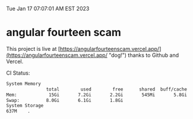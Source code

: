Tue Jan 17 07:07:01 AM EST 2023

# angular fourteen scam


This project is live at [https://angularfourteenscam.vercel.app/](https://angularfourteenscam.vercel.app/ "dog!") thanks to Github and Vercel.

CI Status: 

```bash
System Memory
               total        used        free      shared  buff/cache   available
Mem:            15Gi       7.2Gi       2.2Gi       545Mi       5.8Gi       7.2Gi
Swap:          8.0Gi       6.1Gi       1.8Gi
System Storage
637M	.
```
```bash
